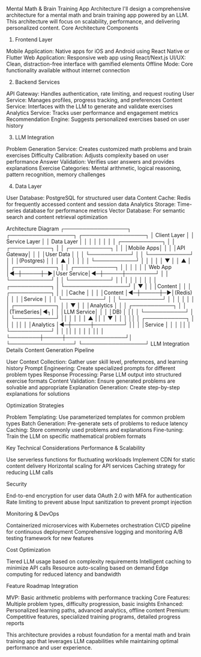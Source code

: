 Mental Math & Brain Training App Architecture
I'll design a comprehensive architecture for a mental math and brain training app powered by an LLM. This architecture will focus on scalability, performance, and delivering personalized content.
Core Architecture Components
1. Frontend Layer

Mobile Application: Native apps for iOS and Android using React Native or Flutter
Web Application: Responsive web app using React/Next.js
UI/UX: Clean, distraction-free interface with gamified elements
Offline Mode: Core functionality available without internet connection

2. Backend Services

API Gateway: Handles authentication, rate limiting, and request routing
User Service: Manages profiles, progress tracking, and preferences
Content Service: Interfaces with the LLM to generate and validate exercises
Analytics Service: Tracks user performance and engagement metrics
Recommendation Engine: Suggests personalized exercises based on user history

3. LLM Integration

Problem Generation Service: Creates customized math problems and brain exercises
Difficulty Calibration: Adjusts complexity based on user performance
Answer Validation: Verifies user answers and provides explanations
Exercise Categories: Mental arithmetic, logical reasoning, pattern recognition, memory challenges

4. Data Layer

User Database: PostgreSQL for structured user data
Content Cache: Redis for frequently accessed content and session data
Analytics Storage: Time-series database for performance metrics
Vector Database: For semantic search and content retrieval optimization

Architecture Diagram
┌─────────────────┐     ┌─────────────────┐     ┌─────────────────┐
│  Client Layer   │     │  Service Layer  │     │    Data Layer   │
│                 │     │                 │     │                 │
│  ┌───────────┐  │     │  ┌───────────┐  │     │  ┌───────────┐  │
│  │Mobile Apps│  │     │  │API Gateway│  │     │  │User Data  │  │
│  └───────────┘  │     │  └───────────┘  │     │  │(Postgres) │  │
│        ▲        │     │        │        │     │  └───────────┘  │
│        │        │     │        ▼        │     │        ▲        │
│  ┌───────────┐  │     │  ┌───────────┐  │     │        │        │
│  │  Web App  │◄─┼─────┼─►│User Service│◄─┼─────┼────────┘        │
│  └───────────┘  │     │  └───────────┘  │     │                 │
│                 │     │        │        │     │  ┌───────────┐  │
└─────────────────┘     │        ▼        │     │  │Content    │  │
                        │  ┌───────────┐  │     │  │Cache      │  │
                        │  │Content    │◄─┼─────┼─►│(Redis)    │  │
                        │  │Service    │  │     │  └───────────┘  │
                        │  └───────────┘  │     │                 │
                        │        │        │     │  ┌───────────┐  │
                        │        ▼        │     │  │Analytics  │  │
                        │  ┌───────────┐  │     │  │(TimeSeries│◄┐│
                        │  │LLM Service│  │     │  │DB)        │ ││
                        │  └───────────┘  │     │  └───────────┘ ││
                        │        │        │     │        ▲       ││
                        │        ▼        │     │        │       ││
                        │  ┌───────────┐  │     │        │       ││
                        │  │Analytics  │◄─┼─────┼────────┘       ││
                        │  │Service    │  │     │                ││
                        │  └───────────┘  │     │                ││
                        │        │        │     │                ││
                        │        └────────┼─────┼────────────────┘│
                        └─────────────────┘     └─────────────────┘
LLM Integration Details
Content Generation Pipeline

User Context Collection: Gather user skill level, preferences, and learning history
Prompt Engineering: Create specialized prompts for different problem types
Response Processing: Parse LLM output into structured exercise formats
Content Validation: Ensure generated problems are solvable and appropriate
Explanation Generation: Create step-by-step explanations for solutions

Optimization Strategies

Problem Templating: Use parameterized templates for common problem types
Batch Generation: Pre-generate sets of problems to reduce latency
Caching: Store commonly used problems and explanations
Fine-tuning: Train the LLM on specific mathematical problem formats

Key Technical Considerations
Performance & Scalability

Use serverless functions for fluctuating workloads
Implement CDN for static content delivery
Horizontal scaling for API services
Caching strategy for reducing LLM calls

Security

End-to-end encryption for user data
OAuth 2.0 with MFA for authentication
Rate limiting to prevent abuse
Input sanitization to prevent prompt injection

Monitoring & DevOps

Containerized microservices with Kubernetes orchestration
CI/CD pipeline for continuous deployment
Comprehensive logging and monitoring
A/B testing framework for new features

Cost Optimization

Tiered LLM usage based on complexity requirements
Intelligent caching to minimize API calls
Resource auto-scaling based on demand
Edge computing for reduced latency and bandwidth

Feature Roadmap Integration

MVP: Basic arithmetic problems with performance tracking
Core Features: Multiple problem types, difficulty progression, basic insights
Enhanced: Personalized learning paths, advanced analytics, offline content
Premium: Competitive features, specialized training programs, detailed progress reports

This architecture provides a robust foundation for a mental math and brain training app that leverages LLM capabilities while maintaining optimal performance and user experience.